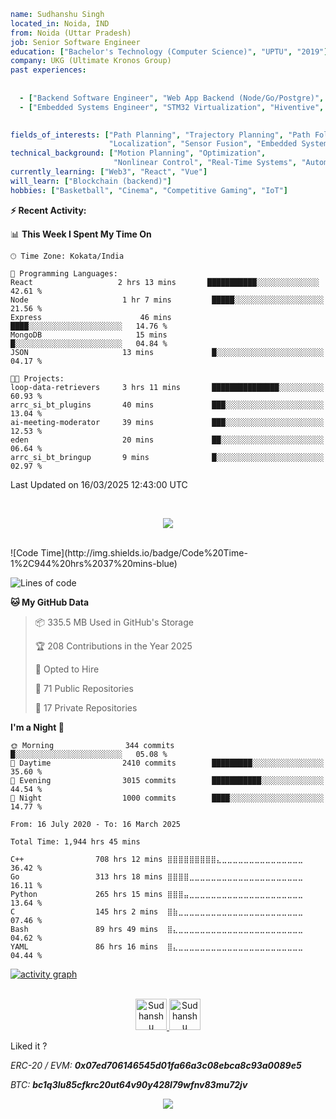 ```yaml
name: Sudhanshu Singh
located_in: Noida, IND
from: Noida (Uttar Pradesh)
job: Senior Software Engineer
education: ["Bachelor's Technology (Computer Science)", "UPTU", "2019"]
company: UKG (Ultimate Kronos Group)
past experiences:
  
  
  - ["Backend Software Engineer", "Web App Backend (Node/Go/Postgre)", "Hiventive", "Fully Remote", "2020-2021"]
  - ["Embedded Systems Engineer", "STM32 Virtualization", "Hiventive", "UP", "2018-2019"]
 

fields_of_interests: ["Path Planning", "Trajectory Planning", "Path Following", "Behaviour Planning", 
                      "Localization", "Sensor Fusion", "Embedded Systems"]
technical_background: ["Motion Planning", "Optimization", 
                       "Nonlinear Control", "Real-Time Systems", "Automated Planning"]
currently_learning: ["Web3", "React", "Vue"]
will_learn: ["Blockchain (backend)"]
hobbies: ["Basketball", "Cinema", "Competitive Gaming", "IoT"]
```
**:zap: Recent Activity:**


📊 **This Week I Spent My Time On** 

```text
🕑︎ Time Zone: Kokata/India

💬 Programming Languages: 
React                   2 hrs 13 mins       ███████████░░░░░░░░░░░░░░   42.61 % 
Node                     1 hr 7 mins         █████░░░░░░░░░░░░░░░░░░░░   21.56 % 
Express                      46 mins             ████░░░░░░░░░░░░░░░░░░░░░   14.76 % 
MongoDB                     15 mins             █░░░░░░░░░░░░░░░░░░░░░░░░   04.84 % 
JSON                     13 mins             █░░░░░░░░░░░░░░░░░░░░░░░░   04.17 % 

🐱‍💻 Projects: 
loop-data-retrievers     3 hrs 11 mins       ███████████████░░░░░░░░░░   60.93 % 
arrc_si_bt_plugins       40 mins             ███░░░░░░░░░░░░░░░░░░░░░░   13.04 % 
ai-meeting-moderator     39 mins             ███░░░░░░░░░░░░░░░░░░░░░░   12.53 % 
eden                     20 mins             ██░░░░░░░░░░░░░░░░░░░░░░░   06.64 % 
arrc_si_bt_bringup       9 mins              █░░░░░░░░░░░░░░░░░░░░░░░░   02.97 % 
```


 Last Updated on 16/03/2025 12:43:00 UTC
<!--END_SECTION:waka-->

<br/>
<p align="center">
  <img alig src="https://github-profile-trophy.vercel.app/?username=guilyx&theme=onedark&column=-1" />
</p>
<br/>
<!--START_SECTION:waka-->
![Code Time](http://img.shields.io/badge/Code%20Time-1%2C944%20hrs%2037%20mins-blue)

![Lines of code](https://img.shields.io/badge/From%20Hello%20World%20I%27ve%20Written-75.0%20million%20lines%20of%20code-blue)

**🐱 My GitHub Data** 

> 📦 335.5 MB Used in GitHub's Storage 
 > 
> 🏆 208 Contributions in the Year 2025
 > 
> 💼 Opted to Hire
 > 
> 📜 71 Public Repositories 
 > 
> 🔑 17 Private Repositories 
 > 
**I'm a Night 🦉** 

```text
🌞 Morning                344 commits         █░░░░░░░░░░░░░░░░░░░░░░░░   05.08 % 
🌆 Daytime                2410 commits        █████████░░░░░░░░░░░░░░░░   35.60 % 
🌃 Evening                3015 commits        ███████████░░░░░░░░░░░░░░   44.54 % 
🌙 Night                  1000 commits        ████░░░░░░░░░░░░░░░░░░░░░   14.77 % 
```




<!--START_SECTION:waka-simple-->

```text
From: 16 July 2020 - To: 16 March 2025

Total Time: 1,944 hrs 45 mins

C++                708 hrs 12 mins ⣿⣿⣿⣿⣿⣿⣿⣿⣿⣄⣀⣀⣀⣀⣀⣀⣀⣀⣀⣀⣀⣀⣀⣀⣀   36.42 %
Go                 313 hrs 18 mins ⣿⣿⣿⣿⣀⣀⣀⣀⣀⣀⣀⣀⣀⣀⣀⣀⣀⣀⣀⣀⣀⣀⣀⣀⣀   16.11 %
Python             265 hrs 15 mins ⣿⣿⣿⣤⣀⣀⣀⣀⣀⣀⣀⣀⣀⣀⣀⣀⣀⣀⣀⣀⣀⣀⣀⣀⣀   13.64 %
C                  145 hrs 2 mins  ⣿⣷⣀⣀⣀⣀⣀⣀⣀⣀⣀⣀⣀⣀⣀⣀⣀⣀⣀⣀⣀⣀⣀⣀⣀   07.46 %
Bash               89 hrs 49 mins  ⣿⣄⣀⣀⣀⣀⣀⣀⣀⣀⣀⣀⣀⣀⣀⣀⣀⣀⣀⣀⣀⣀⣀⣀⣀   04.62 %
YAML               86 hrs 16 mins  ⣿⣄⣀⣀⣀⣀⣀⣀⣀⣀⣀⣀⣀⣀⣀⣀⣀⣀⣀⣀⣀⣀⣀⣀⣀   04.44 %
```

<!--END_SECTION:waka-simple-->



<!-- <p align="center">
<img alt="loficity" width="600px" src="https://github.com/HyunCafe/HyunCafe/raw/main/assests/loficity.gif"</img>
</p> -->

[![activity graph](https://github-readme-activity-graph.vercel.app/graph?username=SudhanshuSingh&theme=github-dark-dimmed&custom_title=SudhanshuSingh%20Activity%20Graph&hide_border=true)](https://github.com/ashutosh00710/github-readme-activity-graph)

<p align="center">
<br/>
<a href="https://www.linkedin.com/in/sudhanshu---singh/">
  <img alt="Sudhanshu Singh LinkdeIN" width="50px" src="https://user-images.githubusercontent.com/43545812/144035037-0f415fc7-9f96-4517-a370-ccc6e78a714b.png" />
</a>
<a href="https://open.spotify.com/user/11147618695?si=zZFn6uAGRLyoU02lsG50GA">
  <img alt="Sudhanshu Singh Spotify" width="50px" src="https://user-images.githubusercontent.com/43545812/144035120-1ad5169b-91c7-4078-bef9-6a82c733f373.png" />
</a>
<br>
</p>

Liked it ?

*ERC-20 / EVM: **0x07ed706146545d01fa66a3c08ebca8c93a0089e5***

*BTC: **bc1q3lu85cfkrc20ut64v90y428l79wfnv83mu72jv***

<p align="center">
  <img src="https://capsule-render.vercel.app/api?type=waving&color=gradient&height=60&section=footer"/>
</p>
